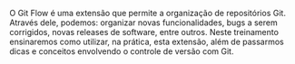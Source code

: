 O Git Flow é uma extensão que permite a organização de repositórios Git. Através dele, podemos: organizar novas funcionalidades, bugs a serem corrigidos, novas releases de software, entre outros. Neste treinamento ensinaremos como utilizar, na prática, esta extensão, além de passarmos dicas e conceitos envolvendo o controle de versão com Git. 
